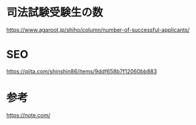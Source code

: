 # 司法試験受験生の数
https://www.agaroot.jp/shiho/column/number-of-successful-applicants/

# SEO
https://qiita.com/shinshin86/items/9ddf658b7f12060bb883

# 参考
https://note.com/
